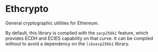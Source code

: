 # Ethcrypto

General cryptographic utilities for Ethereum.

By default, this library is compiled with the `secp256k1` feature, which provides ECDH and ECIES capability on that curve. It can be compiled without to avoid a dependency on the `libsecp256k1` library.
